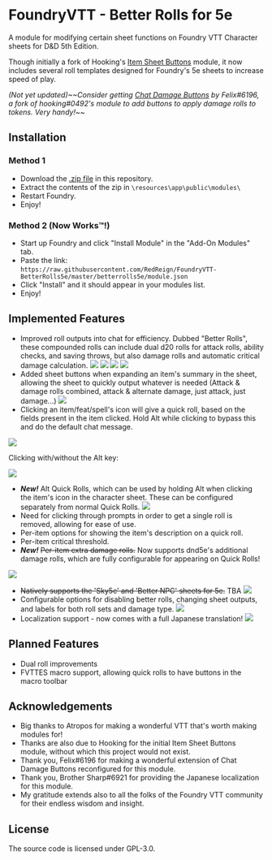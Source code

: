 # FoundryVTT - Better Rolls for 5e
A module for modifying certain sheet functions on Foundry VTT Character sheets for D&D 5th Edition.

Though initially a fork of Hooking's [Item Sheet Buttons](https://gitlab.com/hooking/foundry-vtt---item-sheet-buttons) module, it now includes several roll templates designed for Foundry's 5e sheets to increase speed of play.

*(Not yet updated)~~Consider getting [Chat Damage Buttons](https://github.com/syl3r86/chatdamagebuttons-betterrolls) by Felix#6196, a fork of hooking#0492's module to add buttons to apply damage rolls to tokens. Very handy!*~~

## Installation
### Method 1
- Download the [.zip file](https://github.com/RedReign/FoundryVTT-BetterRolls5e/raw/master/betterrolls5e.zip) in this repository.
- Extract the contents of the zip in `\resources\app\public\modules\`
- Restart Foundry.
- Enjoy!

### Method 2 (Now Works™!)
- Start up Foundry and click "Install Module" in the "Add-On Modules" tab.
- Paste the link: `https://raw.githubusercontent.com/RedReign/FoundryVTT-BetterRolls5e/master/betterrolls5e/module.json`
- Click "Install" and it should appear in your modules list.
- Enjoy!

## Implemented Features
- Improved roll outputs into chat for efficiency. Dubbed "Better Rolls", these compounded rolls can include dual d20 rolls for attack rolls, ability checks, and saving throws, but also damage rolls and automatic critical damage calculation.
![](https://i.imgur.com/Pq5HK73.png)
![](https://i.imgur.com/6YzQWG9.png)
![](https://i.imgur.com/pME8Tsz.png)
![](https://i.imgur.com/XO2JUjB.png)
- Added sheet buttons when expanding an item's summary in the sheet, allowing the sheet to quickly output whatever is needed (Attack & damage rolls combined, attack & alternate damage, just attack, just damage...)
![](https://i.imgur.com/uFvpDPw.png)
- Clicking an item/feat/spell's icon will give a quick roll, based on the fields present in the item clicked. Hold Alt while clicking to bypass this and do the default chat message.

![](https://i.imgur.com/2kNCHdZ.png)

Clicking with/without the Alt key:

![](https://i.imgur.com/Od15JXz.png)

- ***New!*** Alt Quick Rolls, which can be used by holding Alt when clicking the item's icon in the character sheet. These can be configured separately from normal Quick Rolls.
![](https://i.imgur.com/yPzgzEe.png)
- Need for clicking through prompts in order to get a single roll is removed, allowing for ease of use.
- Per-item options for showing the item's description on a quick roll.
- Per-item critical threshold.
- ***New!*** ~~Per-item extra damage rolls.~~ Now supports dnd5e's additional damage rolls, which are fully configurable for appearing on Quick Rolls!

![](https://i.imgur.com/FkotJOG.png)
- ~~Natively supports the 'Sky5e' and 'Better NPC' sheets for 5e.~~ TBA
![](https://i.imgur.com/qleIQsq.png)
- Configurable options for disabling better rolls, changing sheet outputs, and labels for both roll sets and damage type.
![](https://i.imgur.com/Wd0iT0E.png)
- Localization support - now comes with a full Japanese translation!
![](https://cdn.discordapp.com/attachments/513918036919713802/635495803787542559/unknown.png)


## Planned Features
- Dual roll improvements
- FVTTES macro support, allowing quick rolls to have buttons in the macro toolbar

## Acknowledgements
- Big thanks to Atropos for making a wonderful VTT that's worth making modules for!
- Thanks are also due to Hooking for the initial Item Sheet Buttons module, without which this project would not exist.
- Thank you, Felix#6196 for making a wonderful extension of Chat Damage Buttons reconfigured for this module.
- Thank you, Brother Sharp#6921 for providing the Japanese localization for this module.
- My gratitude extends also to all the folks of the Foundry VTT community for their endless wisdom and insight.

## License
The source code is licensed under GPL-3.0.
